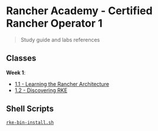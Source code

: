 # Rancher Academy - Certified Rancher Operator 1

> Study guide and labs references

## Classes

**Week 1**:
- [1.1 - Learning the Rancher Architecture](classes/w1-1.1-learning-rancher-architecture.md)
- [1.2 - Discovering RKE](classes/w1-1.2-discovering-rke.md)

## Shell Scripts

[`rke-bin-install.sh`](shell-script/rke-bin-install.sh)
